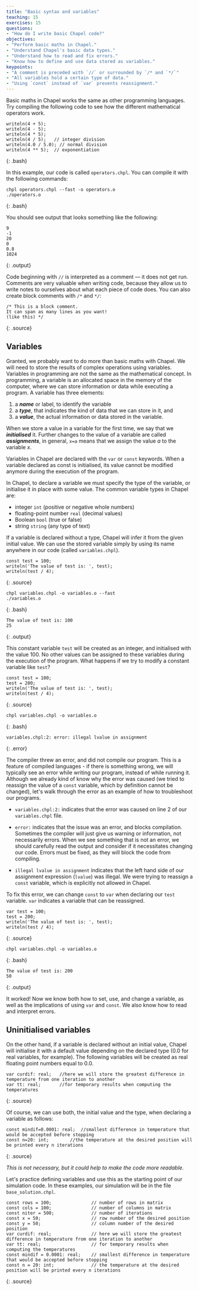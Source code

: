 ```yaml
---
title: "Basic syntax and variables"
teaching: 15
exercises: 15
questions:
- "How do I write basic Chapel code?"
objectives:
- "Perform basic maths in Chapel."
- "Understand Chapel's basic data types."
- "Understand how to read and fix errors."
- "Know how to define and use data stored as variables."
keypoints:
- "A comment is preceded with `//` or surrounded by `/* and `*/`"
- "All variables hold a certain type of data."
- "Using `const` instead of `var` prevents reassignment."
---
```


Basic maths in Chapel works the same as other programming languages. Try
compiling the following code to see how the different mathematical operators
work.

```
writeln(4 + 5);
writeln(4 - 5);
writeln(4 * 5);
writeln(4 / 5);   // integer division
writeln(4.0 / 5.0); // normal division
writeln(4 ** 5);  // exponentiation
```
{: .bash}

In this example, our code is called `operators.chpl`. You can compile it with
the following commands:

```
chpl operators.chpl --fast -o operators.o
./operators.o
```
{: .bash}

You should see output that looks something like the following:

```
9
-1
20
0
0.8
1024
```
{: .output}

Code beginning with `//` is interpreted as a comment &mdash; it does not get
run. Comments are very valuable when writing code, because they allow us to
write notes to ourselves about what each piece of code does. You can also
create block comments with `/*` and `*/`:

```
/* This is a block comment.
It can span as many lines as you want!
(like this) */
```
{: .source}

## Variables

Granted, we probably want to do more than basic maths with Chapel. We will need
to store the results of complex operations using variables. Variables in
programming are not the same as the mathematical concept. In programming, a
variable is an allocated space in the memory of the computer, where we can
store information or data while executing a program. A variable has three
elements:

1. a **_name_** or label, to identify the variable 
2. a **_type_**, that indicates the kind of data that we can store in it, and
3. a **_value_**, the actual information or data stored in the variable.

When we store a value in a variable for the first time, we say that we
**_initialised_** it. Further changes to the value of a variable are called
**_assignments_**, in general, `x=a` means that we assign the value *a* to the
variable *x*.

Variables in Chapel are declared with the `var` or `const` keywords. When a
variable declared as const is initialised, its value cannot be modified anymore
during the execution of the program.

In Chapel, to declare a variable we must specify the type of the variable, or
initialise it in place with some value. The common variable types in Chapel
are:

* integer `int` (positive or negative whole numbers)
* floating-point number `real` (decimal values)
* Boolean `bool`  (true or false)
* string `string` (any type of text)

If a variable is declared without a type, Chapel will infer it from the given
initial value. We can use the stored variable simply by using its name anywhere
in our code (called `variables.chpl`).

~~~
const test = 100;
writeln('The value of test is: ', test);
writeln(test / 4);
~~~
{: .source}

```
chpl variables.chpl -o variables.o --fast
./variables.o
```
{: .bash}
```
The value of test is: 100
25
```
{: .output}

This constant variable `test` will be created as an integer, and initialised
with the value 100. No other values can be assigned to these variables during
the execution of the program. What happens if we try to modify a constant
variable like `test`?

~~~
const test = 100;
test = 200;
writeln('The value of test is: ', test);
writeln(test / 4);
~~~
{: .source}
```
chpl variables.chpl -o variables.o
```
{: .bash}
```
variables.chpl:2: error: illegal lvalue in assignment
```
{: .error}

The compiler threw an error, and did not compile our program. This is a feature
of compiled languages - if there is something wrong, we will typically see an
error while writing our program, instead of while running it. Although we
already kind of know why the error was caused (we tried to reassign the value
of a `const` variable, which by definition cannot be changed), let's walk
through the error as an example of how to troubleshoot our programs.

* `variables.chpl:2:` indicates that the error was caused on line 2 of our
  `variables.chpl` file.

* `error:` indicates that the issue was an error, and blocks compilation.
  Sometimes the compiler will just give us warning or information, not
  necessarily errors. When we see something that is not an error, we should
  carefully read the output and consider if it necessitates changing our code.
  Errors must be fixed, as they will block the code from compiling.

* `illegal lvalue in assignment` indicates that the left hand side of our
  assignment expression (`lvalue`) was illegal. We were trying to reassign a
  `const` variable, which is explicitly not allowed in Chapel.

To fix this error, we can change `const` to `var` when declaring our `test`
variable. `var` indicates a variable that can be reassigned.

~~~
var test = 100;
test = 200;
writeln('The value of test is: ', test);
writeln(test / 4);
~~~
{: .source}

```
chpl variables.chpl -o variables.o
```
{: .bash}
```
The value of test is: 200
50
```
{: .output}

It worked! Now we know both how to set, use, and change a variable, as well as
the implications of using `var` and `const`. We also know how to read and
interpret errors.

## Uninitialised variables

On the other hand, if a variable is declared without an initial value, Chapel
will initialise it with a default value depending on the declared type (0.0 for
real variables, for example). The following variables will be created as real
floating point numbers equal to 0.0.

~~~
var curdif: real;	//here we will store the greatest difference in temperature from one iteration to another 
var tt: real;		//for temporary results when computing the temperatures
~~~
{: .source}

Of course, we can use both, the initial value and the type, when declaring a
variable as follows:

~~~
const mindif=0.0001: real;	//smallest difference in temperature that would be accepted before stopping
const n=20: int;		//the temperature at the desired position will be printed every n iterations
~~~
{: .source}

*This is not necessary, but it could help to make the code more readable.*


Let's practice defining variables and use this as the starting point of our
simulation code. In these examples, our simulation will be in the file
`base_solution.chpl`.

```
const rows = 100;               // number of rows in matrix
const cols = 100;               // number of columns in matrix
const niter = 500;              // number of iterations
const x = 50;                   // row number of the desired position
const y = 50;                   // column number of the desired position
var curdif: real;               // here we will store the greatest difference in temperature from one iteration to another 
var tt: real;                   // for temporary results when computing the temperatures
const mindif = 0.0001: real;    // smallest difference in temperature that would be accepted before stopping
const n = 20: int;              // the temperature at the desired position will be printed every n iterations
```
{: .source}
